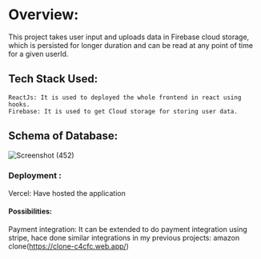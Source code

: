 # Overview:
This project takes user input and uploads data in Firebase cloud storage, which is persisted for longer duration and can be read at any point of time for a given userId.
## Tech Stack Used:
    ReactJs: It is used to deployed the whole frontend in react using hooks. 
    Firebase: It is used to get Cloud storage for storing user data.
## Schema of Database:
  ![Screenshot (452)](https://user-images.githubusercontent.com/76656921/207335346-512eafb0-0cbc-4322-8a12-34f8a1aca36d.png)

### Deployment :
   Vercel: Have hosted the application
#### Possibilities:
   Payment integration: It can be extended to do payment integration using stripe, hace done similar integrations in my previous projects: amazon clone(https://clone-c4cfc.web.app/)






